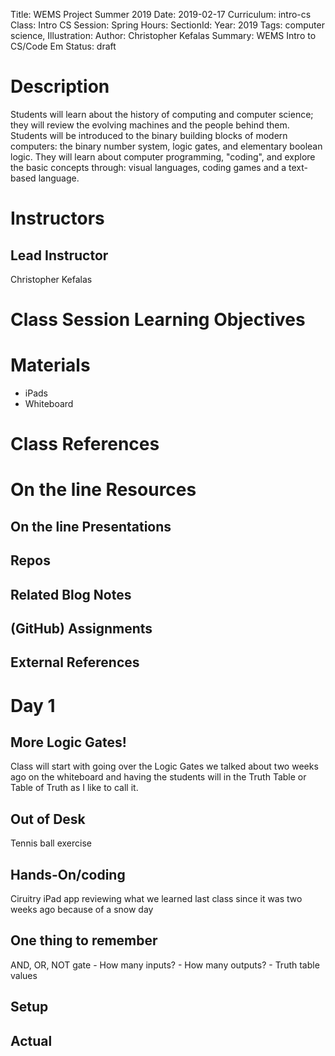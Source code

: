 Title: WEMS Project Summer 2019
Date: 2019-02-17
Curriculum: intro-cs
Class: Intro CS
Session: Spring
Hours:
SectionId:
Year: 2019
Tags: computer science, 
Illustration: 
Author: Christopher Kefalas
Summary: WEMS Intro to CS/Code Em 
Status: draft

# Description
Students will learn about the history of computing and computer science; they will review the evolving machines and the people behind them. Students will be introduced to the binary building blocks of modern computers: the binary number system, logic gates, and elementary boolean logic. They will learn about computer programming, "coding", and explore the basic concepts through: visual languages, coding games and a text-based language.



# Instructors
## Lead Instructor
Christopher Kefalas

# Class Session Learning Objectives

# Materials

* iPads
* Whiteboard

# Class References
 
# On the line Resources

## On the line Presentations

## Repos

## Related Blog Notes

## (GitHub) Assignments

## External References

# Day 1
## More Logic Gates!

Class will start with going over the Logic Gates we talked about two weeks ago on the whiteboard and having the students will in the Truth Table or Table of Truth as I like to call it.

## Out of Desk

Tennis ball exercise 

## Hands-On/coding

Ciruitry iPad app reviewing what we learned last class since it was two weeks ago because of a snow day

## One thing to remember

AND, OR, NOT gate
    - How many inputs?
    - How many outputs?
    - Truth table values

## Setup

## Actual